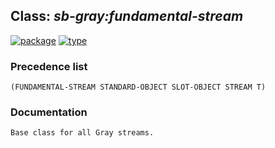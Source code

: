 ## Class: ***sb-gray:fundamental-stream***
[![package](https://img.shields.io/badge/Package-SB--GRAY-5f9ea0.svg?style=social&colorA=999999)](../) [![type](https://img.shields.io/badge/Type-Class-5f9ea0.svg?style=social&colorA=999999)](../#class) 
### Precedence list
```
(FUNDAMENTAL-STREAM STANDARD-OBJECT SLOT-OBJECT STREAM T)
```
### Documentation
```
Base class for all Gray streams.
```
